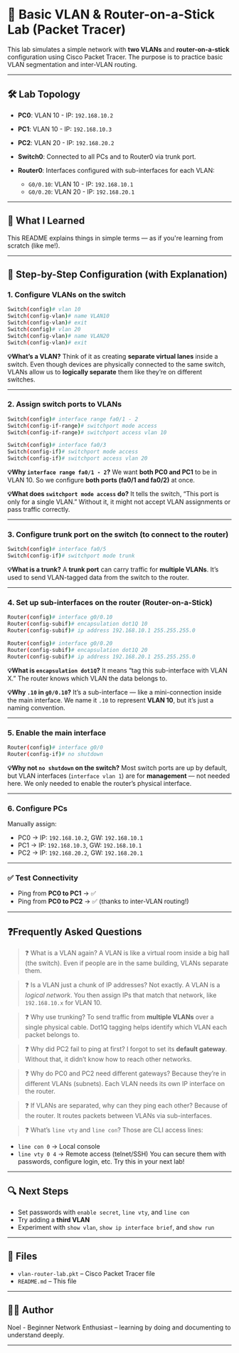 # 🧪 Basic VLAN & Router-on-a-Stick Lab (Packet Tracer)

This lab simulates a simple network with **two VLANs** and **router-on-a-stick** configuration using Cisco Packet Tracer. The purpose is to practice basic VLAN segmentation and inter-VLAN routing.

---

## 🛠️ Lab Topology

* **PC0**: VLAN 10 - IP: `192.168.10.2`
* **PC1**: VLAN 10 - IP: `192.168.10.3`
* **PC2**: VLAN 20 - IP: `192.168.20.2`
* **Switch0**: Connected to all PCs and to Router0 via trunk port.
* **Router0**: Interfaces configured with sub-interfaces for each VLAN:

  * `G0/0.10`: VLAN 10 - IP: `192.168.10.1`
  * `G0/0.20`: VLAN 20 - IP: `192.168.20.1`

---

## 🧠 What I Learned

This README explains things in simple terms — as if you're learning from scratch (like me!).

---

## 🔧 Step-by-Step Configuration (with Explanation)

### 1. **Configure VLANs on the switch**

```bash
Switch(config)# vlan 10
Switch(config-vlan)# name VLAN10
Switch(config-vlan)# exit
Switch(config)# vlan 20
Switch(config-vlan)# name VLAN20
Switch(config-vlan)# exit
```

**💡What’s a VLAN?**
Think of it as creating **separate virtual lanes** inside a switch. Even though devices are physically connected to the same switch, VLANs allow us to **logically separate** them like they’re on different switches.

---

### 2. **Assign switch ports to VLANs**

```bash
Switch(config)# interface range fa0/1 - 2
Switch(config-if-range)# switchport mode access
Switch(config-if-range)# switchport access vlan 10

Switch(config)# interface fa0/3
Switch(config-if)# switchport mode access
Switch(config-if)# switchport access vlan 20
```

**💡Why `interface range fa0/1 - 2`?**
We want **both PC0 and PC1** to be in VLAN 10. So we configure **both ports (fa0/1 and fa0/2)** at once.

**💡What does `switchport mode access` do?**
It tells the switch, “This port is only for a single VLAN.” Without it, it might not accept VLAN assignments or pass traffic correctly.

---

### 3. **Configure trunk port on the switch (to connect to the router)**

```bash
Switch(config)# interface fa0/5
Switch(config-if)# switchport mode trunk
```

**💡What is a trunk?**
A **trunk port** can carry traffic for **multiple VLANs**. It’s used to send VLAN-tagged data from the switch to the router.

---

### 4. **Set up sub-interfaces on the router (Router-on-a-Stick)**

```bash
Router(config)# interface g0/0.10
Router(config-subif)# encapsulation dot1Q 10
Router(config-subif)# ip address 192.168.10.1 255.255.255.0

Router(config)# interface g0/0.20
Router(config-subif)# encapsulation dot1Q 20
Router(config-subif)# ip address 192.168.20.1 255.255.255.0
```

**💡What is `encapsulation dot1Q`?**
It means “tag this sub-interface with VLAN X.” The router knows which VLAN the data belongs to.

**💡Why `.10` in `g0/0.10`?**
It’s a sub-interface — like a mini-connection inside the main interface. We name it `.10` to represent **VLAN 10**, but it’s just a naming convention.

---

### 5. **Enable the main interface**

```bash
Router(config)# interface g0/0
Router(config-if)# no shutdown
```

**💡Why not `no shutdown` on the switch?**
Most switch ports are up by default, but VLAN interfaces (`interface vlan 1`) are for **management** — not needed here. We only needed to enable the router’s physical interface.

---

### 6. **Configure PCs**

Manually assign:

* PC0 → IP: `192.168.10.2`, GW: `192.168.10.1`
* PC1 → IP: `192.168.10.3`, GW: `192.168.10.1`
* PC2 → IP: `192.168.20.2`, GW: `192.168.20.1`

---

### ✅ Test Connectivity

* Ping from **PC0 to PC1** → ✅
* Ping from **PC0 to PC2** → ✅ (thanks to inter-VLAN routing!)

---

## ❓Frequently Asked Questions

> ❓ What is a VLAN again?
> A VLAN is like a virtual room inside a big hall (the switch). Even if people are in the same building, VLANs separate them.

> ❓ Is a VLAN just a chunk of IP addresses?
> Not exactly. A VLAN is a *logical network*. You then assign IPs that match that network, like `192.168.10.x` for VLAN 10.

> ❓ Why use trunking?
> To send traffic from **multiple VLANs** over a single physical cable. Dot1Q tagging helps identify which VLAN each packet belongs to.

> ❓ Why did PC2 fail to ping at first?
> I forgot to set its **default gateway**. Without that, it didn’t know how to reach other networks.

> ❓ Why do PC0 and PC2 need different gateways?
> Because they’re in different VLANs (subnets). Each VLAN needs its own IP interface on the router.

> ❓ If VLANs are separated, why can they ping each other?
> Because of the router. It routes packets between VLANs via sub-interfaces.

> ❓ What’s `line vty` and `line con`?
> Those are CLI access lines:

* `line con 0` → Local console
* `line vty 0 4` → Remote access (telnet/SSH)
  You can secure them with passwords, configure login, etc. Try this in your next lab!

---

## 🔍 Next Steps

* Set passwords with `enable secret`, `line vty`, and `line con`
* Try adding a **third VLAN**
* Experiment with `show vlan`, `show ip interface brief`, and `show run`

---

## 📁 Files

* `vlan-router-lab.pkt` – Cisco Packet Tracer file
* `README.md` – This file

---

## 🧑‍💻 Author

Noel - Beginner Network Enthusiast – learning by doing and documenting to understand deeply.

---


